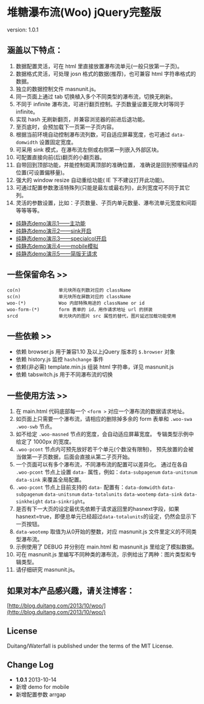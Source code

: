 # 堆糖瀑布流(Woo) jQuery完整版 #

version: 1.0.1

## 涵盖以下特点：

1. 数据配置灵活，可在 html 里直接放置瀑布流单元(一般只放第一子页)。
1. 数据格式灵活，可处理 josn 格式的数据(推荐)，也可兼容 html 字符串格式的数据。
1. 独立的数据控制文件 masnunit.js。
1. 同一页面上通过 tab 切换植入多个不同类型的瀑布流，切换无刷新。
1. 不同于 infinite 瀑布流，可进行翻页控制。子页数量设置无限大时等同于 infinite。
1. 实现 hash 无刷新翻页，并兼容浏览器的前进后退功能。
1. 至页底时，会预加载下一页第一子页内容。
1. 根据当前环境自动控制瀑布流列数，可自适应屏幕宽度，也可通过
`data-domwidth` 设置固定宽度。
1. 可采用 sink 模式，在瀑布流左侧或右侧第一列嵌入外部区块。
1. 可配置直接向前(后)翻页的小翻页器。
1. 自带回到顶部功能，并能控制距离顶部的准确位置，
准确说是回到预埋锚点的位置(可设置偏移量)。
1. 强大的 window resize 自动重绘功能( IE 下不建议打开此功能)。
1. 可通过配置参数激活特殊列(只能是最左或最右列)，此列宽度可不同于其它列。
1. 灵活的参数设置，比如：子页数量、子页内单元数量、瀑布流单元宽度和间距 等等等等。


* [纯静态demo演示1——主功能](http://www.duitang.com/app/woo/examples/main.html)
* [纯静态demo演示2——sink开启](http://www.duitang.com/app/woo/examples/sinkleft.html)
* [纯静态demo演示3——specialcol开启](http://www.duitang.com/app/woo/examples/specialcol.html)
* [纯静态demo演示4——mobile模拟](http://www.duitang.com/app/woo/examples/mobile.html)
* [纯静态demo演示5——简版无请求](http://www.duitang.com/app/woo/examples/norequest.html)


## 一些保留命名 >>

```
co(n)              单元块所在列数对应的 className
sc(n)              单元块所在屏数对应的 className
woo-(*)            Woo 内部特殊用途的 className or id
woo-form-(*)       form 表单的 id，用作请求地址 url 的拼装
srcd               单元块内的图片 src 属性的替代，图片延迟加载功能使用
```


## 一些依赖 >>

* 依赖 browser.js 用于兼容1.10 及以上jQuery 版本的 `$.browser` 对象
* 依赖 history.js 监控 `hashchange` 事件
* 依赖(非必需) template.min.js 组装 html 字符串，详见 masnunit.js
* 依赖 tabswitch.js 用于不同瀑布流的切换


## 一些使用方法 >>

1. 在 main.html 代码底部每一个 `<form >` 对应一个瀑布流的数据请求地址。
1. 如页面上只需要一个瀑布流，请相应的删除掉多余的 form 表单和 `.woo-swa`
`.woo-swb` 节点。
1. 如不给定 `.woo-masned` 节点的宽度，会自动适应屏幕宽度。
专辑类型示例中给定了 1000px 的宽度。
1. `.woo-pcont` 节点内可预先放好若干个单元(个数没有限制)，
预先放置的会被当做第一子页数据，后面会直接从第二子页开始。
1. 一个页面可以有多个瀑布流，不同瀑布流的配置可以差异化。
通过在各自 `.woo-pcont` 节点上设置 `data-` 属性，例如：`data-subpagenum`
`data-unitsnum` `data-sink` 来覆盖全局配置。
1. `.woo-pcont` 节点上目前支持的 `data-` 配置有：`data-domwidth`
`data-subpagenum` `data-unitsnum` `data-totalunits` `data-wootemp`
`data-sink` `data-sinkheight` `data-sinkright`。
1. 是否有下一大页的设定最优先依赖于请求返回里的hasnext字段，如果hasnext=true，即便总单元已经超过`data-totalunits`的设定，仍然会显示下一页按钮。
1. `data-wootemp` 取值为从0开始的整数，对应 masnunit.js 文件里定义的不同类型瀑布流。
1. 示例使用了 DEBUG 并分别在 main.html 和 masnunit.js 里给定了模拟数据。
1. 可在 masnunit.js 里编写不同种类的瀑布流，示例给出了两种：图片类型和专辑类型。
1. 请仔细研究 masnunit.js。

## 如果对本产品感兴趣，请关注博客：

[http://blog.duitang.com/2013/10/woo/](http://blog.duitang.com/2013/10/woo/)
 
## License

Duitang/Waterfall is published under the terms of the MIT License.

## Change Log

* **1.0.1** 2013-10-14
 * 新增 demo for mobile
 * 新增配置参数 arrgap